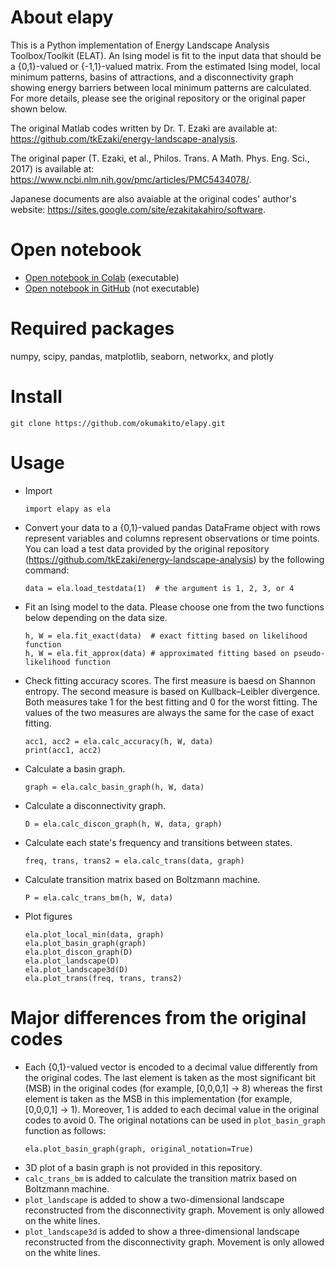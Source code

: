 # About elapy
This is a Python implementation of Energy Landscape Analysis Toolbox/Toolkit (ELAT). An Ising model is fit to the input data that should be a {0,1}-valued or {-1,1}-valued matrix. From the estimated Ising model, local minimum patterns, basins of attractions, and a disconnectivity graph showing energy barriers between local minimum patterns are calculated. For more details, please see the original repository or the original paper shown below.

The original Matlab codes written by Dr. T. Ezaki are available at: https://github.com/tkEzaki/energy-landscape-analysis.

The original paper (T. Ezaki, et al., Philos. Trans. A Math. Phys. Eng. Sci., 2017) is available at: https://www.ncbi.nlm.nih.gov/pmc/articles/PMC5434078/. 

Japanese documents are also avaiable at the original codes' author's website: https://sites.google.com/site/ezakitakahiro/software.

# Open notebook
- [Open notebook in Colab](https://colab.research.google.com/github/okumakito/elapy/blob/main/elapy.ipynb) (executable)
- [Open notebook in GitHub](https://github.com/okumakito/elapy/blob/main/elapy.ipynb) (not executable)

# Required packages
numpy, scipy, pandas, matplotlib, seaborn, networkx, and plotly

# Install
```
git clone https://github.com/okumakito/elapy.git
```

# Usage

* Import
  ```
  import elapy as ela
  ```
* Convert your data to a {0,1}-valued pandas DataFrame object with rows represent variables and columns represent observations or time points. You can load a test data provided by the original repository (https://github.com/tkEzaki/energy-landscape-analysis) by the following command:
  ```
  data = ela.load_testdata(1)  # the argument is 1, 2, 3, or 4
  ```
* Fit an Ising model to the data. Please choose one from the two functions below depending on the data size.
  ```
  h, W = ela.fit_exact(data)  # exact fitting based on likelihood function
  h, W = ela.fit_approx(data) # approximated fitting based on pseudo-likelihood function
  ```
* Check fitting accuracy scores. The first measure is baesd on Shannon entropy. The second measure is based on Kullback–Leibler divergence. Both measures take 1 for the best fitting and 0 for the worst fitting. The values of the two measures are always the same for the case of exact fitting.
  ```
  acc1, acc2 = ela.calc_accuracy(h, W, data)
  print(acc1, acc2)
  ```
* Calculate a basin graph.
  ```
  graph = ela.calc_basin_graph(h, W, data)
  ```
* Calculate a disconnectivity graph.
  ```
  D = ela.calc_discon_graph(h, W, data, graph)
  ```
* Calculate each state's frequency and transitions between states.
  ```
  freq, trans, trans2 = ela.calc_trans(data, graph)
  ```
* Calculate transition matrix based on Boltzmann machine.
  ```
  P = ela.calc_trans_bm(h, W, data)
  ```
* Plot figures
  ```
  ela.plot_local_min(data, graph)
  ela.plot_basin_graph(graph)
  ela.plot_discon_graph(D)
  ela.plot_landscape(D)
  ela.plot_landscape3d(D)
  ela.plot_trans(freq, trans, trans2)
  ```
 
# Major differences from the original codes

* Each {0,1}-valued vector is encoded to a decimal value differently from the original codes. The last element is taken as the most significant bit (MSB) in the original codes (for example, [0,0,0,1] -> 8) whereas the first element is taken as the MSB in this implementation (for example, [0,0,0,1] -> 1). Moreover, 1 is added to each decimal value in the original codes to avoid 0. The original notations can be used in `plot_basin_graph` function as follows:
  ```
  ela.plot_basin_graph(graph, original_notation=True)
  ```
* 3D plot of a basin graph is not provided in this repository.
* `calc_trans_bm` is added to calculate the transition matrix based on Boltzmann machine.
* `plot_landscape` is added to show a  two-dimensional landscape reconstructed from the disconnectivity graph. Movement is only allowed on the white lines.
* `plot_landscape3d` is added to show a  three-dimensional landscape reconstructed from the disconnectivity graph. Movement is only allowed on the white lines.

